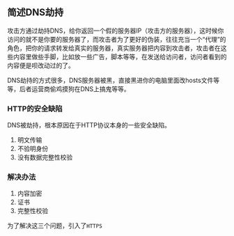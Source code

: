 ## 简述DNS劫持

攻击方通过劫持DNS，给你返回一个假的服务器IP（攻击方的服务器），这时候你访问的就不是你要的服务器了，而攻击者为了更好的伪装，往往充当一个“代理”的角色，把你的请求转发给真实的服务器，真实服务器把内容到攻击者，攻击者在这些内容里做些手脚，比如放一些广告，脚本等等，在发送给访问者，访问者看到的内容便是呗改动过的了。

DNS劫持的方式很多，DNS服务器被黑，直接黑进你的电脑里面改hosts文件等等，后者运营商偷鸡摸狗在DNS上搞鬼等等。

### HTTP的安全缺陷
DNS被劫持，根本原因在于HTTP协议本身的一些安全缺陷。
1. 明文传输
2. 不验明身份
3. 没有数据完整性校验

### 解决办法
1. 内容加密
2. 证书
3. 完整性校验

为了解决这三个问题，引入了`HTTPS`